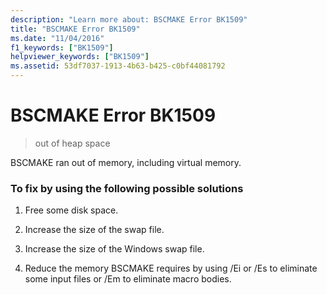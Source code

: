 ```yaml
---
description: "Learn more about: BSCMAKE Error BK1509"
title: "BSCMAKE Error BK1509"
ms.date: "11/04/2016"
f1_keywords: ["BK1509"]
helpviewer_keywords: ["BK1509"]
ms.assetid: 53df7037-1913-4b63-b425-c0bf44081792
---
```

# BSCMAKE Error BK1509

> out of heap space

BSCMAKE ran out of memory, including virtual memory.

### To fix by using the following possible solutions

1. Free some disk space.

1. Increase the size of the swap file.

1. Increase the size of the Windows swap file.

1. Reduce the memory BSCMAKE requires by using /Ei or /Es to eliminate some input files or /Em to eliminate macro bodies.
